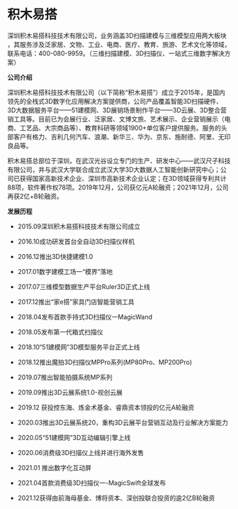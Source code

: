 # 积木易搭


深圳积木易搭科技技术有限公司，业务涵盖3D扫描建模与三维模型应用两大板块 ，其服务涉及泛家居、文物、工业、电商、医疗、教育、旅游、艺术文化等领域，联系电话：400-080-9959。（三维扫描建模、3D扫描仪、一站式三维数字解决方案）

**公司介绍**

深圳积木易搭科技技术有限公司（以下简称“积木易搭”）成立于2015年，是国内领先的全栈式3D数字化应用解决方案提供商，公司产品覆盖智能3D扫描硬件、3D大数据服务平台——51建模网、3D展销场景制作平台——3D云展、3D整合营销工具等。目前已为会展行业、泛家居、文博文旅、艺术展示、企业营销展示（电商、工艺品、大宗商品等）、教育科研等领域1900+单位客户提供服务。服务的头部客户有格力、吉利几何汽车、浪潮、新华三、华为、京东、施耐德、阿里、无印良品等。

积木易搭总部位于深圳，在武汉光谷设立专门的生产、研发中心——武汉尺子科技有限公司，并与武汉大学联合成立武汉大学3D大数据人工智能创新研究中心；公司已获得国家高新技术企业、深圳市高新技术企业认定；在3D领域获得专利共计88项，软件著作权78项。2019年12月，公司获亿元A轮融资；2021年12月，公司再获2亿+B轮融资。

**发展历程**

- 2015.09深圳积木易搭科技技术有限公司成立

- 2016.10成功研发首台全自动3D扫描仪样机

- 2016.12推出3D快捷建模1.0

- 2017.01数字建模工场一“模界”落地

- 2017.07三维模型数据生产平台Ruler3D正式上线

- 2017.12推出“家e搭”家具门店智能营销工具

- 2018.04发布首款手持式3D扫描仪一MagicWand

- 2018.05发布第一代箱式扫描仪

- 2018.10“51建模网”3D模型服务平台正式上线

- 2018.12推出魔拍3D扫描仪MPPro系列(MP80Pro、MP200Pro)

- 2019.07推出智能拍摄系统MP系列

- 2019.09推出3D云展系统1.0-视创云展

- 2019.12 获投控东海、炼金术基金、睿鼎资本领投的亿元A轮融资

- 2020.03推出3D云展系统20，重构3D云展平台营销互动及行业解决方案能力

- 2020.05“51建模网”3D互动编辑引擎上线

- 2020.06消费级3D扫描仪上线并进行海外发售

- 2021.01 推出数字化互动屏

- 2021.04首款消费级3D扫描仪一-MagicSwift全球发布

- 2021.12获得由前海母基金、博将资本、深创投联合投资的逾2亿B轮融资
